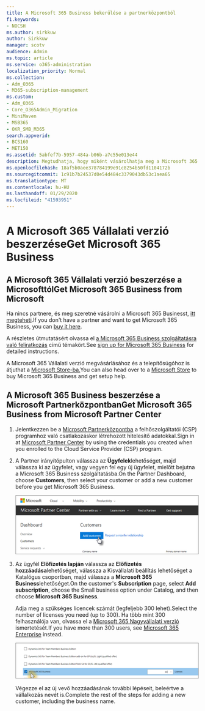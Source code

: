 ```yaml
---
title: A Microsoft 365 Business bekerülése a partnerközpontból
f1.keywords:
- NOCSH
ms.author: sirkkuw
author: Sirkkuw
manager: scotv
audience: Admin
ms.topic: article
ms.service: o365-administration
localization_priority: Normal
ms.collection:
- Adm_O365
- M365-subscription-management
ms.custom:
- Adm_O365
- Core_O365Admin_Migration
- MiniMaven
- MSB365
- OKR_SMB_M365
search.appverid:
- BCS160
- MET150
ms.assetid: 5abfef7b-5957-484a-b06b-a7c55e013e44
description: Megtudhatja, hogy miként vásárolhatja meg a Microsoft 365 Business-t a Microsoft Partner Centertől.
ms.openlocfilehash: 18af5b0aee378784199e91c8254b50fd1104172b
ms.sourcegitcommit: 1c91b7b24537d0e54d484c3379043db53c1aea65
ms.translationtype: MT
ms.contentlocale: hu-HU
ms.lasthandoff: 01/29/2020
ms.locfileid: "41593951"
---
```

# <a name="get-microsoft-365-business"></a><span data-ttu-id="7da27-103">A Microsoft 365 Vállalati verzió beszerzése</span><span class="sxs-lookup"><span data-stu-id="7da27-103">Get Microsoft 365 Business</span></span>

## <a name="get-microsoft-365-business-from-microsoft"></a><span data-ttu-id="7da27-104">A Microsoft 365 Vállalati verzió beszerzése a Microsofttól</span><span class="sxs-lookup"><span data-stu-id="7da27-104">Get Microsoft 365 Business from Microsoft</span></span>

<span data-ttu-id="7da27-105">Ha nincs partnere, és meg szeretné vásárolni a Microsoft 365 Businesst, [itt megteheti](https://www.microsoft.com/en-US/microsoft-365/business).</span><span class="sxs-lookup"><span data-stu-id="7da27-105">If you don't have a partner and want to get Microsoft 365 Business, you can [buy it here](https://www.microsoft.com/en-US/microsoft-365/business).</span></span>

<span data-ttu-id="7da27-106">A részletes útmutatásért olvassa el [a Microsoft 365 Business szolgáltatásra való feliratkozás](sign-up.md) című témakört.</span><span class="sxs-lookup"><span data-stu-id="7da27-106">See [sign up for Microsoft 365 Business](sign-up.md) for detailed instructions.</span></span>

<span data-ttu-id="7da27-107">A Microsoft 365 Vállalati verzió megvásárlásához és a telepítősúgóhoz is átjuthat a [Microsoft Store-ba.](https://www.microsoft.com/en-us/store/locations/find-a-store?icid=en_US_Store_UH_FAS)</span><span class="sxs-lookup"><span data-stu-id="7da27-107">You can also head over to a [Microsoft Store](https://www.microsoft.com/en-us/store/locations/find-a-store?icid=en_US_Store_UH_FAS) to buy Microsoft 365 Business and get setup help.</span></span>
  
## <a name="get-microsoft-365-business-from-microsoft-partner-center"></a><span data-ttu-id="7da27-108">A Microsoft 365 Business beszerzése a Microsoft Partnerközpontban</span><span class="sxs-lookup"><span data-stu-id="7da27-108">Get Microsoft 365 Business from Microsoft Partner Center</span></span>

1. <span data-ttu-id="7da27-109">Jelentkezzen be a [Microsoft Partnerközpontba](https://go.microsoft.com/fwlink/p/?linkid=849910) a felhőszolgáltatói (CSP) programhoz való csatlakozáskor létrehozott hitelesítő adatokkal.</span><span class="sxs-lookup"><span data-stu-id="7da27-109">Sign in at [Microsoft Partner Center](https://go.microsoft.com/fwlink/p/?linkid=849910) by using the credentials you created when you enrolled to the Cloud Service Provider (CSP) program.</span></span> 
    
2. <span data-ttu-id="7da27-110">A Partner irányítópulton válassza az **Ügyfelek**lehetőséget, majd válassza ki az ügyfelet, vagy vegyen fel egy új ügyfelet, mielőtt bejutna a Microsoft 365 Business szolgáltatásba.</span><span class="sxs-lookup"><span data-stu-id="7da27-110">On the Partner Dashboard, choose **Customers**, then select your customer or add a new customer before you get Microsoft 365 Business.</span></span>
    
    ![A Microsoft Partner központban vegyen fel egy ügyfelet.](media/ec807d07-bbd2-411f-8fe1-c644cf9a3882.png)
  
3. <span data-ttu-id="7da27-112">Az ügyfél **Előfizetés lapján** válassza az **Előfizetés hozzáadása**lehetőséget, válassza a Kisvállalati beállítás lehetőséget a Katalógus csoportban, majd válassza a **Microsoft 365 Business**lehetőséget.</span><span class="sxs-lookup"><span data-stu-id="7da27-112">On the customer's **Subscription** page, select **Add subscription**, choose the Small business option under Catalog, and then choose **Microsoft 365 Business**.</span></span>
    
    <span data-ttu-id="7da27-113">Adja meg a szükséges licencek számát (legfeljebb 300 lehet).</span><span class="sxs-lookup"><span data-stu-id="7da27-113">Select the number of licenses you need (up to 300).</span></span> <span data-ttu-id="7da27-114">Ha több mint 300 felhasználója van, olvassa el a [Microsoft 365 Nagyvállalati verzió](https://go.microsoft.com/fwlink/p/?linkid=862316) ismertetését.</span><span class="sxs-lookup"><span data-stu-id="7da27-114">If you have more than 300 users, see [Microsoft 365 Enterprise](https://go.microsoft.com/fwlink/p/?linkid=862316) instead.</span></span> 
    
    ![Az Új előfizetés lapon válassza a kisvállalkozás lehetőséget.](media/52d99e89-2175-4974-84bb-dd626048541b.png)
  
    <span data-ttu-id="7da27-116">Végezze el az új vevő hozzáadásának további lépéseit, beleértve a vállalkozás nevét is.</span><span class="sxs-lookup"><span data-stu-id="7da27-116">Complete the rest of the steps for adding a new customer, including the business name.</span></span>
    



